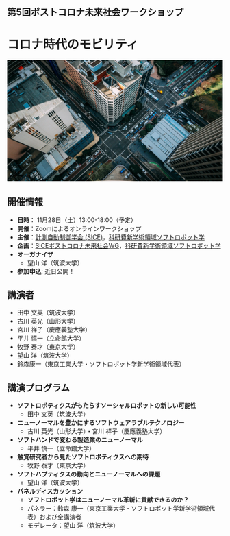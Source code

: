 ## 第5回ポストコロナ未来社会ワークショップ
# コロナ時代のモビリティ
<img src="ws2020_05_img.jpg">

## 開催情報
- **日時**： 11月28日（土）13:00-18:00（予定）
- **開催**：Zoomによるオンラインワークショップ
- **主催**：[計測自動制御学会 (SICE)](https://www.sice.jp)，[科研費新学術領域ソフトロボット学](http://softrobot.jp/)
- **企画**：[SICEポストコロナ未来社会WG](https://postcorona-sice.github.io/index_jp.html)，[科研費新学術領域ソフトロボット学](http://softrobot.jp/)
- **オーガナイザ**
  - 望山 洋（筑波大学）
- **参加申込**: 近日公開！

## 講演者
- 田中 文英（筑波大学）
- 古川 英光（山形大学）
- 宮川 祥子（慶應義塾大学）
- 平井 慎一（立命館大学）
- 牧野 泰才（東京大学）
- 望山 洋（筑波大学）
- 鈴森康一（東京工業大学・ソフトロボット学新学術領域代表）

## 講演プログラム
- **ソフトロボティクスがもたらすソーシャルロボットの新しい可能性**
  - 田中 文英（筑波大学）
- **ニューノーマルを豊かにするソフトウェアラブルテクノロジー**
  - 古川 英光（山形大学）・宮川 祥子（慶應義塾大学）
- **ソフトハンドで変わる製造業のニューノーマル**
  - 平井 慎一（立命館大学）
- **触覚研究者から見たソフトロボティクスへの期待**
  - 牧野 泰才（東京大学）
- **ソフトハプティクスの動向とニューノーマルへの課題**
  - 望山 洋（筑波大学）
- **パネルディスカッション**
  - **ソフトロボット学はニューノーマル革新に貢献できるのか？**
  - パネラー：鈴森 康一（東京工業大学・ソフトロボット学新学術領域代表）および全講演者
  - モデレータ：望山 洋（筑波大学）
  
